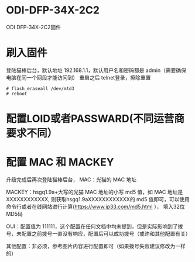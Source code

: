 # ODI-DFP-34X-2C2
ODI DFP-34X-2C2固件
# 刷入固件
登陆猫棒后台，默认地址 192.168.1.1，默认用户名和密码都是 admin（需要确保电脑在同一个网段才能访问到）
重启之后 telnet登录，擦除重置
```
# flash_eraseall /dev/mtd3
# reboot
```
# 配置LOID或者PASSWARD(不同运营商要求不同）

# 配置 MAC 和 MACKEY
升级完成后再次登陆猫棒后台，
MAC：光猫的 MAC 地址

MACKEY：hsgq1.9a+大写的光猫 MAC 地址的小写 md5 值，如 MAC 地址是 XXXXXXXXXXXX, 则获取hsgq1.9aXXXXXXXXXXXX的 md5 值即可，可以使用命令行或者在线网站进行计算(https://www.ip33.com/md5.html ）， 填入32位MD5码

OUI：配置值为 111111，这个配置在任何文档中均未提到，但是实际影响到了拨号，未配置之前拨号一直没有响应，配置后可以成功拨号（或许和其他配置有关）

其他配置：非必须，参考图片内容进行配置即可（如果拨号失败建议修改为一样的）
